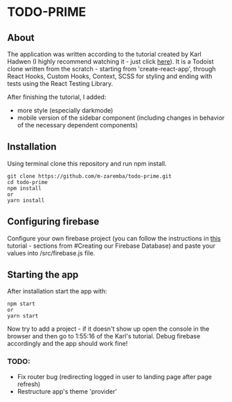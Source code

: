 # TODO-PRIME

## About

The application was written according to the tutorial created by Karl Hadwen (I highly recommend watching it - just click [here](https://www.youtube.com/watch?time_continue=2&v=HgfA4W_VjmI)). It is a Todoist clone written from the scratch - starting from 'create-react-app', through React Hooks, Custom Hooks, Context, SCSS for styling and ending with tests using the React Testing Library.

After finishing the tutorial, I added:
* more style (especially darkmode)
* mobile version of the sidebar component (including changes in behavior of the necessary dependent components)

## Installation

Using terminal clone this repository and run npm install.

```
git clone https://github.com/m-zaremba/todo-prime.git
cd todo-prime
npm install
or
yarn install
```

## Configuring firebase

Configure your own firebase project (you can follow the instructions in [this](https://css-tricks.com/intro-firebase-react/)  tutorial - sections from #Creating our Firebase Database) and paste your values into /src/firebase.js file.

## Starting the app

After installation start the app with:

```
npm start
or
yarn start
```

Now try to add a project - if it doesn't show up open the console in the browser and then go to 1:55:16 of the Karl's tutorial. Debug firebase accordingly and the app should work fine!


### TODO:

* Fix router bug (redirecting logged in user to landing page after page refresh)
* Restructure app's theme 'provider'

